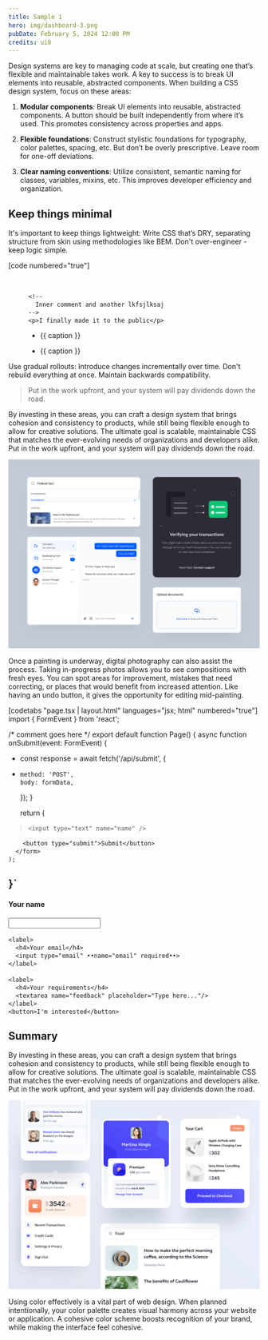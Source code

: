 ```yaml
---
title: Sample 1
hero: img/dashboard-3.png
pubDate: February 5, 2024 12:00 PM
credits: ui8
---
```


Design systems are key to managing code at scale, but creating one that’s flexible and maintainable takes work. A key to success is to break UI elements into reusable, abstracted components. When building a CSS design system, focus on these areas:

1. **Modular components**: Break UI elements into reusable, abstracted components. A button should be built independently from where it’s used. This promotes consistency across properties and apps.

2. **Flexible foundations**: Construct stylistic foundations for typography, color palettes, spacing, etc. But don’t be overly prescriptive. Leave room for one-off deviations.

3. **Clear naming conventions**: Utilize consistent, semantic naming for classes, variables, mixins, etc. This improves developer efficiency and organization.


## Keep things minimal
It's important to keep things lightweight: Write CSS that’s DRY, separating structure from skin using methodologies like BEM. Don't over-engineer - keep logic simple.

[code numbered="true"]
  <figure @name="img" :class="class" :id="id">
    <img loading="lazy" :alt="alt" :src="_ || src">

    <!--
      Inner comment and another lkfsjlksaj
    -->
    <p>I finally made it to the public</p>

  + <figcaption :if="caption">{{ caption }}</figcaption>
  - <figcaption :if="caption">{{ caption }}</figcaption>

    <script>
      •constructor(data)• {
        this.caption = data.caption || ''
      }
    </script>
  </figure>


Use gradual rollouts: Introduce changes incrementally over time. Don't rebuild everything at once. Maintain backwards compatibility.

> Put in the work upfront, and your system will pay dividends down the road.

By investing in these areas, you can craft a design system that brings cohesion and consistency to products, while still being flexible enough to allow for creative solutions. The ultimate goal is scalable, maintainable CSS that matches the ever-evolving needs of organizations and developers alike. Put in the work upfront, and your system will pay dividends down the road.

![](img/ui-2.png)

Once a painting is underway, digital photography can also assist the process. Taking in-progress photos allows you to see compositions with fresh eyes. You can spot areas for improvement, mistakes that need correcting, or places that would benefit from increased attention. Like having an undo button, it gives the opportunity for editing mid-painting.

[codetabs "page.tsx | layout.html" languages="jsx; html" numbered="true"]
  import { FormEvent } from 'react';

  /* comment goes here */
  export default function Page() {
    async function onSubmit(event: FormEvent<Element>) {
  +   const response = await fetch('/api/submit', {
  +     method: 'POST',
        body: formData,
      });
    }

    return (
      <form onSubmit=•{onSubmit}•>
  >     <input type="text" name="name" />
        <button type="submit">Submit</button>
      </form>
    );
  }`
  ---
  <!-- join form -->
  <form @name="join-list">
    <label>
      <h4>Your name</h4>
      <input type="text" name="name" required>
    </label>

    <label>
      <h4>Your email</h4>
      <input type="email" ••name="email" required••>
    </label>

    <label>
      <h4>Your requirements</h4>
      <textarea name="feedback" placeholder="Type here..."/>
    </label>
    <button>I'm interested</button>
  </form>


## Summary

By investing in these areas, you can craft a design system that brings cohesion and consistency to products, while still being flexible enough to allow for creative solutions. The ultimate goal is scalable, maintainable CSS that matches the ever-evolving needs of organizations and developers alike. Put in the work upfront, and your system will pay dividends down the road.

![](img/ui-3.png)

Using color effectively is a vital part of web design. When planned intentionally, your color palette creates visual harmony across your website or application. A cohesive color scheme boosts recognition of your brand, while making the interface feel cohesive.

